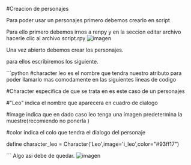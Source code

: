 #Creacion de personajes

Para poder usar un personajes primero debemos crearlo en script

Para ello primero debemos irnos a renpy y en la seccion editar archivo hacerle clic al archivo script.rpy
![imagen](https://github.com/user-attachments/assets/f842790c-b612-4986-a8ec-aad0f62ffe02)

Una vez abierto debemos crear los personajes.

para ellos escribiremos los siguiente.

´´´python
#character leo es el nombre que tendra nuestro atributo para poder llamarlo mas comodamente en las siguientes lineas de codigo

#Character especifica de que se trata en es este caso de un personajes

#"Leo" indica el nombre que aparecera en cuadro de dialogo

#image indica que en dado caso leo tenga una imagen predetermina la muestre(recomiendo no ponerla )

#color indica el colo que tendra el dialogo del personaje 

define character_leo = Character('Leo',image='i_leo',color="#93ff17")

´´´
Algo asi debe de quedar.
![imagen](https://github.com/user-attachments/assets/87da9f07-c6e1-4c24-a546-20b2a8656ad1)


